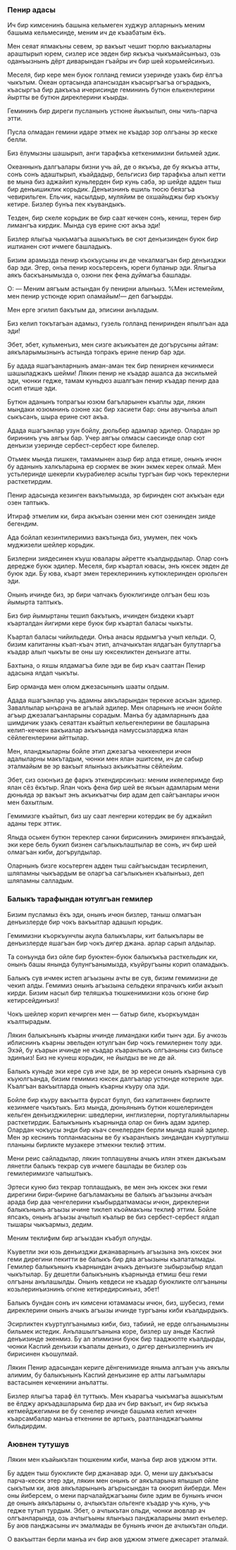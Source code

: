 ### Пенир адасы

Ич бир кимсенинъ башына кельмеген худжур алларнынъ меним башыма кельмесинде, меним ич де къаабатым ёкъ.

Мен сеяат япмакъны севем, эр вакъыт чешит тюрлю вакъиаларны араштырып юрем, сизлер исе эвден бир якъкъа чыкъмайсынъыз, озь оданъызнынъ дёрт диварындан гъайры ич бир шей корьмейсинъиз.

Меселя, бир кере мен буюк голланд гемиси узеринде узакъ бир ёлгъа чыкътым.
Океан ортасында апансыздан къасыргъагъа огърадыкъ, къасыргъа бир дакъкъа ичерисинде гемининъ бутюн елькенлерини йыртты ве бутюн диреклерини къырды.

Гемининъ бир диреги пусланынъ устюне йыкъылып, оны чиль-парча этти.

Пусла олмадан гемини идаре этмек не къадар зор олгъаны эр кеске белли.

Биз ёлумызны шашырып, анги тарафкъа кеткенимизни бильмей эдик.

Океаннынъ далгъалары бизни учь ай, де о якъкъа, де бу якъкъа атты, сонъ сонъ адаштырып, къайдадыр, бельгисиз бир тарафкъа алып кетти ве мына биз аджайип куньлерден бир кунь саба, эр шейде адден тыш бир денъишиклик корьдик.
Денъизнинъ ешиль тюсю беязгъа чевирильген.
Ельчик, насылдыр, муляйим ве охшайыджы бир къокъу кетире.
Бизлер бунъа пек къувандыкъ.

Тезден, бир скеле корьдик ве бир саат кечкен сонъ, кениш, терен бир лимангъа кирдик.
Мында сув ерине сют акъа эди!

Бизлер ялыгьа чыкъмагъа ашыкътыкъ ве сют денъизинден буюк бир иштианен сют ичмеге башладыкъ.

Бизим арамызда пенир къокъусыны ич де чекалмагъан бир денъизджи бар эди.
Эгер, онъа пенир косьтерсенъ, юреги буланыр эди.
Ялыгъа аякъ баскъанымызда о, озюни пек фена дуймагъа башлады.

О:
— Меним аягъым астындан бу пенирни алынъыз.
%Мен истемейим, мен пенир устюнде юрип оламайым!— деп багъырды.

Мен ерге эгилип бакътым да, эписини анъладым.

Биз келип токътагъан адамыз, гузель голланд пениринден япылгъан ада эди!

Эбет, эбет, кульменъиз, мен сизге акъикъатен де догърусыны айтам: аякъларымызнынъ астында топракъ ерине пенир бар эди.

Бу адада яшагъанларнынъ аман-аман тек бир пенирнен кечинмеси шашыладжакъ шейми!
Лякин пенир не къадар ашалса да эксильмей эди, чюнки гедже, тамам куньдюз ашалгъан пенир къадар пенир даа осип етише эди.

Бутюн аданынъ топрагъы юзюм багъларынен къаплы эди, лякин мындаки юзюмнинъ озюне хас бир хасиети бар: оны авучынъа алып сыкъсанъ, шыра ерине сют акъа.

Адада яшагъанлар узун бойлу, дюльбер адамлар эдилер.
Олардан эр бирининъ учь аягъы бар.
Учер аягъы олмасы саесинде олар сют денъизи узеринде сербест-сербест юре билелер.

Отьмек мында пишкен, тамамынен азыр бир алда етише, онынъ ичюн бу аданынъ халкъларына ер сюрмек ве экин экмек керек олмай.
Мен устьлеринде шекерли къурабиелер асылы тургъан бир чокъ тереклерни расткетирдим.

Пенир адасында кезинген вакътымызда, эр биринден сют акъкъан еди озен таптыкъ.

Итираф этмелим ки, бира акъкъан озенни мен сют озенинден зияде бегендим.

Ада бойлап кезинтилеримиз вакътында биз, умумен, пек чокъ муджизели шейлер корьдик.

Бизлерни зиядесинен къуш ювалары айретте къалдырдылар.
Олар сонъ дередже буюк эдилер.
Меселя, бир къартал ювасы, энъ юксек эвден де буюк эди.
Бу юва, къарт эмен тереклерининъ кутюклеринден орюльген эди.

Онынъ ичинде биз, эр бири чапчакъ буюклигинде олгъан беш юзь йымырта таптыкъ.

Биз бир йымыртаны тешип бакътыкъ, ичинден биздеки къарт къарталдан йигирми кере буюк бир къартал баласы чыкъты.

Къартал баласы чийильдеди.
Онъа анасы ярдымгъа учып кельди.
О, бизим капитанны къап-къач этип, алчачыкътан ялдагъан булутларгъа къадар алып чыкъты ве оны шу юксекликтен денъизге атты.

Бахтына, о яхшы ялдамагъа биле эди ве бир къач сааттан Пенир адасына ялдап чыкъты.

Бир орманда мен олюм джезасынынъ шааты олдым.

Адада яшагъанлар учь адамны аякъларындан терекке аскъан эдилер.
Заваллылар ынърана ве агълай эдилер.
Мен оларнынъ не ичюн бойле агъыр джезалагъанларыны сорадым.
Манъа бу адамларнынъ даа шимдичик узакъ сеяаттан къайтып кельегенлерини ве башларына келип-кечкен вакъиалар акъкъында намуссызларджа ялан сёйлегенлерини айттылар.

Мен, яланджыларны бойле этип джезагъа чеккенлери ичюн адалыларны макътадым, чюнки мен ялан эшитсем, ич де сабыр эталмайым ве эр вакъыт ялынъыз акъикъатны сёйлейим.

Эбет, сиз озюнъиз де фаркъ эткендирсинъиз: меним икяелеримде бир ялан сёз ёкътыр.
Ялан чокъ фена бир шей ве якъын адамларым мени дюньяда эр вакъыт энъ акъикъатчы бир адам деп сайгъанлары ичюн мен бахытлым.

Гемимизге къайтып, биз шу саат ленгерни котердик ве бу аджайип аданы терк эттик.

Ялыда оськен бутюн тереклер санки бирисининъ эмиринен япкъандай, эки кере бель букип бизнен сагълыкълаштылар ве сонъ, ич бир шей олмагъан киби, догърулдылар.

Оларнынъ бизге косьтерген адден тыш сайгъысыдан тесирленип, шляпамны чыкъардым ве оларгъа сагълыкънен къалынъыз, деп шляпамны салладым.



### Балыкъ тарафындан ютулгъан гемилер

Бизим пусламыз ёкъ эди, онынъ ичюн бизлер, таныш олмагъан денъизлерде бир чокъ вакъытлар адашып юрьдик.

Гемимизни къоркъунчлы акула балыкълары, кит балыкълары ве денъизлерде яшагъан бир чокъ дигер джана. арлар сарып алдылар.

Та сонъунда биз ойле бир буюктен-буюк балыкъкъа расткельдик ки, онынъ башы янында булунгъанымызда, къуйругъыны корип оламадыкъ.

Балыкъ сув ичмек истеп агъызыны ачты ве сув, бизим гемимизни де чекип алды.
Гемимиз онынъ агъызына сельдеки япрачыкъ киби акъып кирди.
Бизим насыл бир теляшкъа тюшкенимизни козь огюне бир кетирсейдинъиз!

Чокъ шейлер корип кечирген мен — батыр биле, къоркъумдан къалтырадым.

Лякин балыкънынъ къарны ичинде лимандаки киби тынч эди.
Бу ачкозь иблиснинъ къарны эвельден ютулгъан бир чокъ гемилернен толу эди.
Эхэй, бу къарын ичинде не къадар къаранлыкъ олгъаныны сиз бильсе эдинъиз!
Биз не кунеш корьдик, не йылдыз ве не де ай.

Балыкъ куньде эки кере сув иче эди, ве эр кереси онынъ къарнына сув къуюлгъанда, бизим гемимиз юксек далгъалар устюнде котериле эди.
Къалгъан вакъытларда онынъ къарны къуру ола эди.

Бойле бир къуру вакъытта фурсат булуп, биз капитаннен бирликте кезинмеге чыкътыкъ.
Биз мында, дюньянынъ бутюн кошелеринден кельген денъизджилерни: шведлерни, инглизлерни, португалиялыларны расткетирдик.
Балыкънынъ къарнында олар он бинъ адам эдилер.
Олардан чокъусы энди бир къач сенелерден берли мында яшай эдилер.
Мен эр кеснинъ топланмасыны ве бу къаранлыкъ зиндандан къуртулыш планыны бирликте музакере этмекни теклиф эттим.

Мени реис сайладылар, лякин топлашувны ачыкъ илян эткен дакъкъам лянетли балыкъ текрар сув ичмеге башлады ве бизлер озь гемилеримизге чапыштыкъ.

Эртеси куню биз текрар топлашдыкъ, ве мен энъ юксек эки геми дирегини бири-бирине багъламакъны ве балыкъ агъызыны ачкъан арада бир даа ченгелерини къыбырдатмамасы ичюн, диреклерни балыкънынъ агъызы ичине тиклеп къоймакъны теклиф эттим.
Бойле япсакъ, онынъ агъызы ачылып къалыр ве биз сербест-сербест ялдап тышары чыкъармыз, дедим.

Меним теклифим бир агъыздан къабул олунды.

Къуветли эки юзь денъизджи джанаварнынъ агъызына энъ юксек эки геми дирегини пекитти ве балыкъ бир дяа агъызыны къапаталмады.
Гемилер балыкънынъ къарнындан ачыкъ денъизге зыбырзыбыр ялдап чыкътылар.
Бу дешетли балыкънынъ къарнында етмиш беш геми олгъаны анълашылды.
Онынъ кевдеси не къадар буюкликте олгъаныны козьлеринъизнинъ огюне кетиредирсинъиз, эбет!

Балыкъ бундан сонъ ич кимсени ютамамасы ичюн, биз, шубесиз, геми диреклерини онынъ ачыкъ агъызы ичинде тургъаны киби къалдырдыкъ.

Эсирликтен къуртулгъанымыз киби, биз, табиий, не ерде олгьанымызны бильмек истедик.
Анълашылгъанына коре, бизлер шу аньде Каспий денъизинде экенмиз.
Бу ал эпимизни буюк бир тааджюпте къалдырды, чюнки Каспий денъизи къапалы денъиз, о дигер денъизлернинъ ич бирисинен къошулмай.

Лякин Пенир адасындан кериге дёнгенимизде яныма алгъан учь аякълы алимим, бу балыкънынъ Каспий денъизине ер алты лагъымлары вастасынен кечкенини анълатты.

Бизлер ялыгъа тараф ёл туттыкъ.
Мен къарагъа чыкъмагъа ашыкътым ве ёлджу аркъадашларыма бир даа ич бир вакъыт, ич бир якъкъа кетмейджегимни ве бу сенелер ичинде башыма келип кечкен къарсамбалар манъа еткенини ве артыкъ, раатланаджагъымны бильдирдим.

### Аювнен тутушув

Лякин мен къайыкътан тюшкеним киби, манъа бир аюв уджюм этти.

Бу адден тыш буюкликте бир джанавар эди.
О, мени шу дакъкъасы парча-кесек этер эди, лякин мен онынъ ог аякъларына япышып ойле сыкътым ки, аюв аякъларынынъ агърысындан та окюрип йиберди.
Мен оны йиберсем, о мени парчалайджагъыны биле эдим ве бунынъ ичюн де онынъ аякъларыны о, ачлыкътан ольгенге къадар учь кунь, учь гедже тутып турдым.
Эбет, о ачлыкътан ольди, чюнки аювлар ач олгъанларында, озь ачлыгъыны ялынъыз панджаларыны эмип енъелер.
Бу аюв панджасыны ич эмалмады ве бунынъ ичюн де ачлыкътан ольди.

О вакъыттан берли манъа ич бир аюв уджюм этмеге джесарет эталмай.

